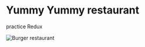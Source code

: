 
# Yummy Yummy restaurant
practice Redux


![Burger restaurant](https://user-images.githubusercontent.com/73385243/116810856-bc4e9f00-ab4e-11eb-8428-4881af3a9fd3.png)

